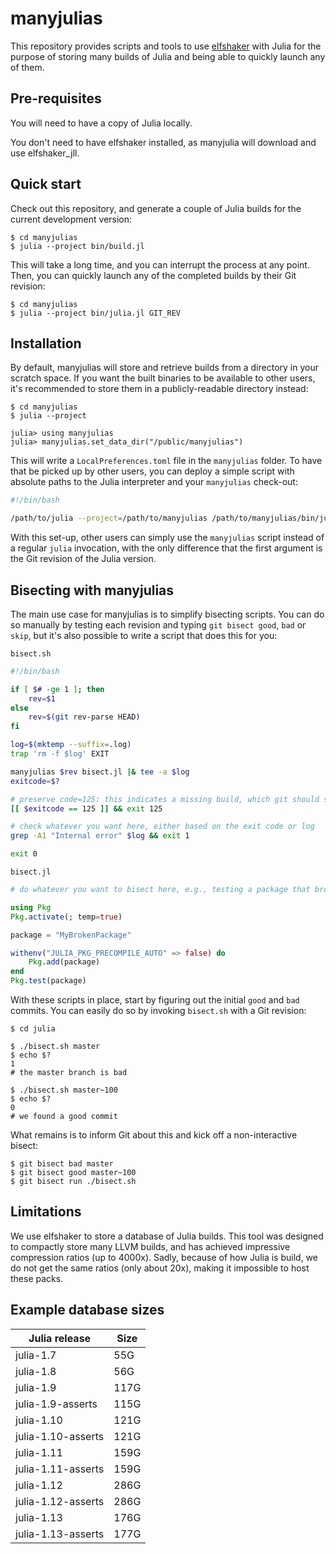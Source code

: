 # manyjulias

This repository provides scripts and tools to use
[elfshaker](https://github.com/elfshaker/elfshaker) with Julia for the purpose
of storing many builds of Julia and being able to quickly launch any of them.

## Pre-requisites

You will need to have a copy of Julia locally.

You don't need to have elfshaker installed, as manyjulia will download and use elfshaker_jll.

## Quick start

Check out this repository, and generate a couple of Julia builds for the current
development version:

```
$ cd manyjulias
$ julia --project bin/build.jl
```

This will take a long time, and you can interrupt the process at any point.
Then, you can quickly launch any of the completed builds by their Git revision:

```
$ cd manyjulias
$ julia --project bin/julia.jl GIT_REV
```


## Installation

By default, manyjulias will store and retrieve builds from a directory in your
scratch space. If you want the built binaries to be available to other users,
it's recommended to store them in a publicly-readable directory instead:

```
$ cd manyjulias
$ julia --project

julia> using manyjulias
julia> manyjulias.set_data_dir("/public/manyjulias")
```

This will write a `LocalPreferences.toml` file in the `manyjulias` folder. To
have that be picked up by other users, you can deploy a simple script with
absolute paths to the Julia interpreter and your `manyjulias` check-out:

```bash
#!/bin/bash

/path/to/julia --project=/path/to/manyjulias /path/to/manyjulias/bin/julia.jl "$@"
```

With this set-up, other users can simply use the `manyjulias` script instead of
a regular `julia` invocation, with the only difference that the first argument
is the Git revision of the Julia version.


## Bisecting with manyjulias

The main use case for manyjulias is to simplify bisecting scripts. You can do so
manually by testing each revision and typing `git bisect good`, `bad` or `skip`,
but it's also possible to write a script that does this for you:

`bisect.sh`
```bash
#!/bin/bash

if [ $# -ge 1 ]; then
    rev=$1
else
    rev=$(git rev-parse HEAD)
fi

log=$(mktemp --suffix=.log)
trap 'rm -f $log' EXIT

manyjulias $rev bisect.jl |& tee -a $log
exitcode=$?

# preserve code=125: this indicates a missing build, which git should skip
[[ $exitcode == 125 ]] && exit 125

# check whatever you want here, either based on the exit code or log
grep -A1 "Internal error" $log && exit 1

exit 0
```

`bisect.jl`
```julia
# do whatever you want to bisect here, e.g., testing a package that broke

using Pkg
Pkg.activate(; temp=true)

package = "MyBrokenPackage"

withenv("JULIA_PKG_PRECOMPILE_AUTO" => false) do
    Pkg.add(package)
end
Pkg.test(package)
```

With these scripts in place, start by figuring out the initial `good` and `bad`
commits. You can easily do so by invoking `bisect.sh` with a Git revision:

```
$ cd julia

$ ./bisect.sh master
$ echo $?
1
# the master branch is bad

$ ./bisect.sh master~100
$ echo $?
0
# we found a good commit
```

What remains is to inform Git about this and kick off a non-interactive bisect:

```
$ git bisect bad master
$ git bisect good master~100
$ git bisect run ./bisect.sh
```


## Limitations

We use elfshaker to store a database of Julia builds. This tool was designed to
compactly store many LLVM builds, and has achieved impressive compression ratios
(up to 4000x). Sadly, because of how Julia is build, we do not get the same
ratios (only about 20x), making it impossible to host these packs.

## Example database sizes

| Julia release      | Size |
| ------------------ | ---- |
| julia-1.7          | 55G  |
| julia-1.8          | 56G  |
| julia-1.9          | 117G |
| julia-1.9-asserts  | 115G |
| julia-1.10         | 121G |
| julia-1.10-asserts | 121G |
| julia-1.11         | 159G |
| julia-1.11-asserts | 159G |
| julia-1.12         | 286G |
| julia-1.12-asserts | 286G |
| julia-1.13         | 176G |
| julia-1.13-asserts | 177G |
